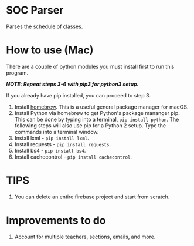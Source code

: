 # SOC Parser
Parses the schedule of classes.

# How to use (Mac)
There are a couple of python modules you must install first to run this program.

___NOTE: Repeat steps 3-6 with pip3 for python3 setup.___

If you already have pip installed, you can proceed to step 3.

1. Install [homebrew](https://brew.sh). This is a useful general package manager for macOS. 
2. Install Python via homebrew to get Python's package mananger pip. This can be done by typing into a terminal, `pip install python`. The following steps will also use pip for a Python 2 setup. Type the commands into a terminal window. 
3. Install lxml - `pip install lxml`.
4. Install requests - `pip install requests`.
5. Install bs4 - `pip install bs4`.
6. Install cachecontrol - `pip install cachecontrol`.

# TIPS
1. You can delete an entire firebase project and start from scratch.

# Improvements to do
1. Account for multiple teachers, sections, emails, and more.
